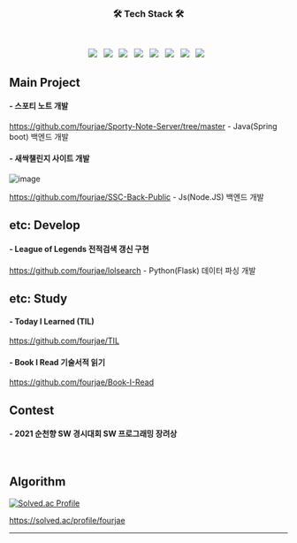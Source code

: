 <h3 align="center"><b>🛠 Tech Stack 🛠</b></h3>
</br>
<p align="center">
<img src="https://img.shields.io/badge/Springboot-orange?style=flat-square&logo=spring&logoColor=white"/></a> &nbsp
<img src="https://img.shields.io/badge/Node.js-339933?style=flat-square&logo=Node.js&logoColor=white"/></a> &nbsp
<img src="https://img.shields.io/badge/JavaScript-F7DF1E?style=flat-square&logo=JavaScript&logoColor=white"/></a> &nbsp
<img src="https://img.shields.io/badge/PHP-blue?style=flat-square&logo=PHP&logoColor=white"/></a> &nbsp
<img src="https://img.shields.io/badge/MongoDB-47A248?style=flat-square&logo=MongoDB&logoColor=white"/></a> &nbsp
<img src="https://img.shields.io/badge/MySQL-4479A1?style=flat-square&logo=MySQL&logoColor=white"/></a> &nbsp
<img src="https://img.shields.io/badge/C-232F3E?style=flat-square&logo=C%20AWS&logoColor=white"/></a> &nbsp
<img src="https://img.shields.io/badge/Python-yellogreen?style=flat-square&logo=C%20AWS&logoColor=yellowgreen"/></a> &nbsp
</p>

## Main Project

#### - 스포티 노트 개발

https://github.com/fourjae/Sporty-Note-Server/tree/master - Java(Spring boot) 백엔드 개발

#### - 새싹챌린지 사이트 개발

![image](https://user-images.githubusercontent.com/47708717/181795447-e0ba95f9-7d50-44ce-9029-44b5d54dd8fb.png)

https://github.com/fourjae/SSC-Back-Public - Js(Node.JS) 백엔드 개발

## etc: Develop

#### - League of Legends 전적검색 갱신 구현
https://github.com/fourjae/lolsearch - Python(Flask) 데이터 파싱 개발

## etc: Study

#### - Today I Learned (TIL)
https://github.com/fourjae/TIL

#### - Book I Read 기술서적 읽기
https://github.com/fourjae/Book-I-Read


## Contest
<!--
#### - 2021 소프트웨어 개발보안 시큐어코딩 해커톤 시즌3 참여

#### - 2021 캡스톤디자인 아이디어 해커톤 경진대회 참여

#### - 2022 Stop Covid-19 SW Challenge 아이디어 해커톤 참여
-->
#### - 2021 순천향 SW 경시대회 SW 프로그래밍 장려상




<br>

## Algorithm


[![Solved.ac Profile](http://mazassumnida.wtf/api/v2/generate_badge?boj=fourjae)](https://solved.ac/fourjae/)

https://solved.ac/profile/fourjae
* * *

<!-- 
# Security activities

Webhacking
https://dreamhack.io/users/2972/

SecurityFirst OB
http://securityfirst.co.kr/
-->
